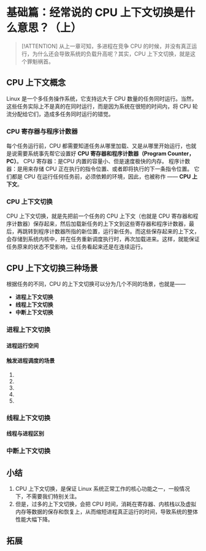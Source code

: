 # 基础篇：经常说的 CPU 上下文切换是什么意思？（上）

> [!ATTENTION]
> 从上一章可知，多进程在竞争 CPU 的时候，并没有真正运行，为什么还会导致系统的负载升高呢？其实，CPU 上下文切换，就是这个罪魁祸首。

## CPU 上下文概念

Linux 是一个多任务操作系统，它支持远大于 CPU 数量的任务同时运行。当然，这些任务实际上不是真的在同时运行，而是因为系统在很短的时间内，将 CPU 轮流分配给它们，造成多任务同时运行的错觉。

### CPU 寄存器与程序计数器

每个任务运行前，CPU 都需要知道任务从哪里加载、又是从哪里开始运行，也就是说需要系统事先帮它设置好 **CPU 寄存器和程序计数器（Program Counter，PC）**。
CPU 寄存器：是CPU 内置的容量小、但是速度极快的内存。
程序计数器：是用来存储 CPU 正在执行的指令位置、或者即将执行的下一条指令位置。
它们都是 CPU 在运行任何任务前，必须依赖的环境，因此，也被称作 —— **CPU 上下文**。

### CPU 上下文切换

CPU 上下文切换，就是先把前一个任务的 CPU 上下文（也就是 CPU 寄存器和程序计数器）保存起来，然后加载新任务的上下文到这些寄存器和程序计数器，最后，再跳转到程序计数器所指的新位置，运行新任务。而这些保存起来的上下文，会存储到系统内核中，并在任务重新调度执行时，再次加载进来。这样，就能保证任务原来的状态不受影响，让任务看起来还是在连续运行。

## CPU 上下文切换三种场景

根据任务的不同，CPU 的上下文切换可以分为几个不同的场景，也就是——
- **进程上下文切换**
- **线程上下文切换**
- **中断上下文切换**

### 进程上下文切换

#### 进程运行空间
#### 触发进程调度的场景
1. 
2. 
3. 
4. 
5. 


### 线程上下文切换

#### 线程与进程区别

### 中断上下文切换

## 小结

1. CPU 上下文切换，是保证 Linux 系统正常工作的核心功能之一，一般情况下，不需要我们特别关注。
2. 但是，过多的上下文切换，会把 CPU 时间，消耗在寄存器、内核栈以及虚拟内存等数据的保存和恢复上，从而缩短进程真正运行的时间，导致系统的整体性能大幅下降。

## 拓展